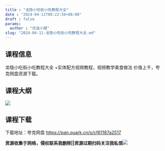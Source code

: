```yaml
---
title : "龙隐小吃街小吃教程大全"
date : "2024-04-11T00:22:56+08:00"
draft : false
params:
  author : "优选小报"
slug: "2024-04-11-龙隐小吃街小吃教程大全.md"
---
```


## 课程信息

龙隐小吃街小吃教程大全 +实体配方视频教程，视频教学美食做法 价值上千，夸克网盘资源下载。

## 课程大纲

[![](//img7-1.zhekoulieshou.com/mmbiz_jpg/iaHBVewvSIbDCQqy0LYIMib8f0VibeGTtGibB93CcYXgCnfRjqfHXA7ibl9GckM8Yo0wfYnJnEQNZDtC9sAsiafWFUqw/0)](//img7-1.zhekoulieshou.com/mmbiz_jpg/iaHBVewvSIbDCQqy0LYIMib8f0VibeGTtGibB93CcYXgCnfRjqfHXA7ibl9GckM8Yo0wfYnJnEQNZDtC9sAsiafWFUqw/0)

## 课程下载

下载地址：夸克网盘 https://pan.quark.cn/s/cf61187a2517

**资源收集于网络，侵权联系我删除||资源过期扫码关注我私信**![](//img7-1.zhekoulieshou.com/mmbiz_jpg/iaHBVewvSIbAjcr9g6TlCXSfiaDqkbzuEzp207hVzPqT4YGQOAazQ1KNHCeACbia5Lzq4Ckwibe48iar1q7lgVP1o3w/640?wx_fmt=jpeg&from=appmsg)


